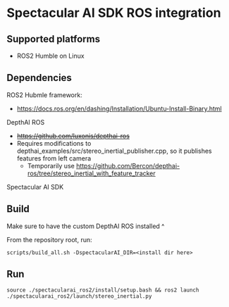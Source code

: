 # Spectacular AI SDK ROS integration

## Supported platforms

* ROS2 Humble on Linux

## Dependencies

ROS2 Hubmle framework:
* https://docs.ros.org/en/dashing/Installation/Ubuntu-Install-Binary.html

DepthAI ROS
* ~~https://github.com/luxonis/depthai-ros~~
* Requires modifications to depthai_examples/src/stereo_inertial_publisher.cpp, so it publishes features from left camera
    * Temporarily use https://github.com/Bercon/depthai-ros/tree/stereo_inertial_with_feature_tracker

Spectacular AI SDK

## Build

Make sure to have the custom DepthAI ROS installed ^

From the repository root, run:
```
scripts/build_all.sh -DspectacularAI_DIR=<install dir here>
```

## Run

```
source ./spectacularai_ros2/install/setup.bash && ros2 launch ./spectacularai_ros2/launch/stereo_inertial.py
```
